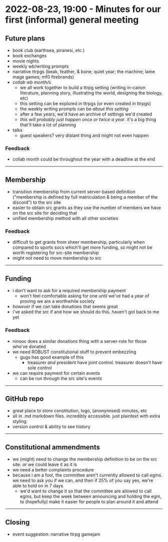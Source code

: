 # 2022-08-23, 19:00 - Minutes for our first (informal) general meeting
## Future plans
- book club (earthsea, piranesi, etc.)
- book exchanges
- movie nights
- weekly wb/writing prompts
- narrative ttrpgs (beak, feather, & bone; quiet year; the machine; lame mage games; mf0 firebrands)
- *collab wb month/s*
	- we all work together to build a ttrpg setting (writing in-canon literature, planning story, illustrating the world, designing the biology, etc)
	- this setting can be explored in ttrpgs (or even created in ttrpgs)
	- the weekly writing prompts can be *about this setting*
	- after a few years, we'd have an archive of settings we'd created
	- *this will probably just happen once or twice a year*. it's a big thing that'll take a lot of planning
- talks
	- guest speakers? very distant thing and might not even happen

### Feedback
- collab month could be throughout the year with a deadline at the end

---

## Membership
- transition membership from current server-based definition ("membership is defined by full matriculation & being a member of the discord") to the src site
- easier to obtain src grants as they use the number of members we have on the src site for deciding that
- unified membership method with all other societies

### Feedback
- difficult to get grants from sheer membership, particularly when compared to sports socs which'll get more funding, so might not be worth registering for src-site membership
- might not need to move membership to src

---

## Funding
- i don't want to ask for a required membership payment
	- won't feel comfortable asking for one until we've had a year of proving we are a worthwhile society
- *however* if we can take donations that seems great
- i've asked the src if and how we should do this. haven't got back to me yet

### Feedback
- ninsoc does a similar donations thing with a server-role for those who've donated
- we need ROBUST constitutional stuff to prevent embezzling
	- gugs has good example of this
		- treasurer *and* president have joint control. treasurer doesn't have sole control
- we can require payment for certain events
	- can be run through the src site's events

---

## GitHub repo
- great place to store constitution, logo, (anonymised) minutes, etc
- all in .md markdown files. incredibly accessible. just plaintext with extra styling
- version control & ability to see history

---

## Constitutional ammendments
- we (might) need to change the membership definition to be on the src site. *or* we could leave it as it is
- we need a better complaints procedure
- because i am a fool, the committee aren't currently allowed to call egms. we need to ask you if we can, and then if 25% of you say yes, we're able to hold on in 7 days
	- we'd want to change it so that the committee are allowed to call egms, but keep the week between announcing and holding the egm, to (hopefully) make it easier for people to plan around it and attend

---

## Closing
- event suggestion: narrative ttrpg gamejam
